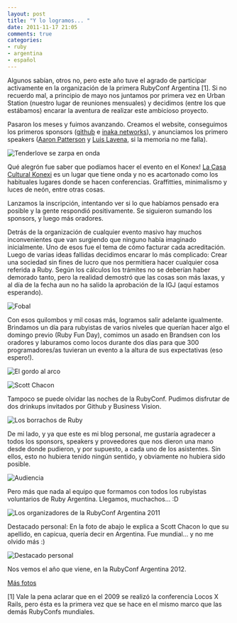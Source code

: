 ```yaml
---
layout: post
title: "Y lo logramos... "
date: 2011-11-17 21:05
comments: true
categories: 
- ruby
- argentina
- español
---
```


Algunos sabían, otros no, pero este año tuve el agrado de participar
activamente en la organización de la primera RubyConf Argentina [1]. Si no
recuerdo mal, a principio de mayo nos juntamos por primera vez en Urban Station
(nuestro lugar de reuniones mensuales) y decidimos (entre los que estábamos)
encarar la aventura de realizar este ambicioso proyecto. 

Pasaron los meses y fuimos avanzando. Creamos el website, conseguimos los
primeros sponsors ([github](http://gitub.com) e [inaka networks](http://inakanetworks.com/)), y anunciamos los primero speakers ([Aaron Patterson](http://tenderlovemaking.com/) y [Luis Lavena](http://blog.mmediasys.com/), si la memoria no me falla). 

![Tenderlove se zarpa en
onda](http://farm7.static.flickr.com/6100/6351795589_e66a4018ce.jpg "Tenderlove
 se zarpa en onda")

Qué alegrón fue saber que podíamos hacer el evento en el Konex! [La Casa
Cultural Konexi](http://www.ciudadculturalkonex.org/web/) es un lugar que
tiene onda y no es acartonado como los habituales lugares donde se
hacen conferencias. Graffitties, minimalismo y luces de neón, entre otras
cosas.

Lanzamos la inscripción, intentando ver si lo que habíamos pensado era
posible y la gente respondió positivamente. Se siguieron sumando los sponsors,
y luego más oradores.

Detrás de la organización de cualquier evento masivo hay muchos inconvenientes
que van surgiendo que ninguno había imaginado inicialmente. Uno de esos fue el
tema de cómo facturar cada acreditación. Luego de varias ideas fallidas
decidimos encarar lo más complicado: Crear una sociedad sin fines de lucro que
nos permitiera hacer cualquier cosa referida a Ruby. Según los cálculos los
trámites no se deberían haber demorado tanto, pero la realidad demostró que las
cosas son más laxas, y al día de la fecha aun no ha salido la aprobación de la
IGJ (aquí estamos esperando).

![Fobal](http://farm7.static.flickr.com/6217/6330088670_b7901df59a.jpg "En el
 asado jugamos un picadito")

Con esos quilombos y mil cosas más, logramos salir adelante igualmente.
Brindamos un día para rubyistas de varios niveles que querían hacer algo el
domingo previo (Ruby Fun Day), comimos un asado en Brandsen con los oradores y
laburamos como locos durante dos días para que 300 programadores/as tuvieran un
evento a la altura de sus expectativas (eso espero!).

![El gordo al
arco](http://farm7.static.flickr.com/6043/6352550330_4b6ee4bb35.jpg "El gordito
 al arco")

![Scott Chacon](http://farm7.static.flickr.com/6101/6332480615_08021f1b6b.jpg
"Cha Con")

Tampoco se puede olvidar las noches de la RubyConf. Pudimos disfrutar de dos
drinkups invitados por Github y Business Vision.

![Los borrachos de
Ruby](http://farm7.static.flickr.com/6106/6328969808_738ca27b0e.jpg "Los
 borrachos de Ruby")

De mi lado, y ya que este es mi blog personal, me gustaría agradecer a todos
los sponsors, speakers y proveedores que nos dieron una mano desde donde
pudieron, y por supuesto, a cada uno de los asistentes. Sin ellos, esto no
hubiera tenido ningún sentido, y obviamente no hubiera sido posible.

![Audiencia](http://farm7.static.flickr.com/6019/6325450655_c0bf298774.jpg)

Pero más que nada al equipo que formamos con todos los rubyistas voluntarios de
Ruby Argentina. Llegamos, muchachos... :D

![Los organizadores de la RubyConf Argentina
2011](http://farm7.static.flickr.com/6215/6332888878_6ebaf4ea08.jpg "Los
 organizadores de la RubyConf Argentina 2011")

Destacado personal: En la foto de abajo le explica a Scott Chacon lo que
su apellido, en capicua, quería decir en Argentina. Fue mundial... y no me
olvido más :)

![Destacado
personal](http://farm7.static.flickr.com/6216/6352545872_8c490711a7.jpg
 "Destacado personal")

Nos vemos el año que viene, en la RubyConf Argentina 2012. 

[Más fotos](http://www.flickr.com/groups/rubyconfargentina2011/pool/with/6332888878/)

[1] Vale la pena aclarar que en el 2009 se realizó la conferencia Locos X
Rails, pero ésta es la primera vez que se hace en el mismo marco que las demás
RubyConfs mundiales. 
